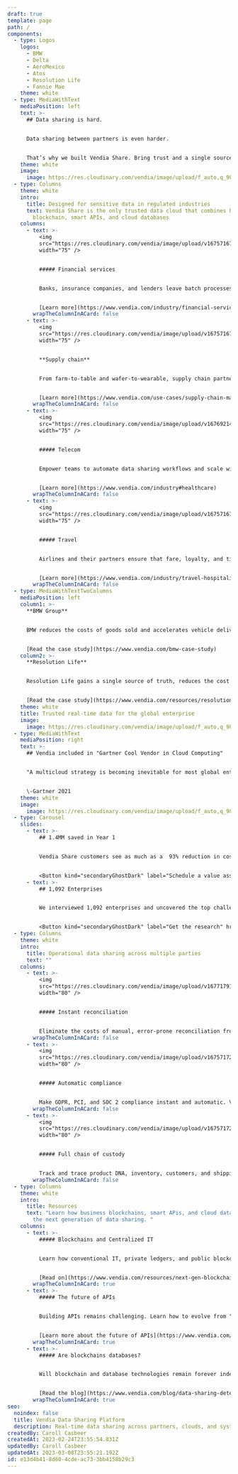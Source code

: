 ```yaml
---
draft: true
template: page
path: /
components:
  - type: Logos
    logos:
      - BMW
      - Delta
      - AeroMexico
      - Atos
      - Resolution Life
      - Fannie Mae
    theme: white
  - type: MediaWithText
    mediaPosition: left
    text: >-
      ## Data sharing is hard.


      Data sharing between partners is even harder. 


      That’s why we built Vendia Share. Bring trust and a single source of truth to partner data sharing and secure, compliant, real-time collaboration — no matter your partners’  geographies, stack of systems, data architecture, or clouds.
    theme: white
    image:
      image: https://res.cloudinary.com/vendia/image/upload/f_auto,q_90/v1678317479/Website/Icons/Search_c3innu.svg
  - type: Columns
    theme: white
    intro:
      title: Designed for sensitive data in regulated industries
      text: Vendia Share is the only trusted data cloud that combines business
        blockchain, smart APIs, and cloud databases
    columns:
      - text: >-
          <img
          src="https://res.cloudinary.com/vendia/image/upload/v1675716790/Website/Icons/Frame_48095797_jcfwxu.png"  class="image-float-left"
          width="75" />


          ##### Financial services


          Banks, insurance companies, and lenders leave batch processes behind and reduce the risk of outstanding unpaid balances and data disputes.


          [Learn more](https://www.vendia.com/industry/financial-services)
        wrapTheColumnInACard: false
      - text: >-
          <img
          src="https://res.cloudinary.com/vendia/image/upload/v1675716790/Website/Icons/Frame_48095800_ozqxnb.png"  class="image-float-left"
          width="75" />


          **Supply chain** 


          From farm-to-table and wafer-to-wearable, supply chain partners gain a trusted and immutable source of truth and traceability.


          [Learn more](https://www.vendia.com/use-cases/supply-chain-management)
        wrapTheColumnInACard: false
      - text: >-
          <img
          src="https://res.cloudinary.com/vendia/image/upload/v1676921413/Website/Icons/Blue%20icons/Electronics_31_fbiux5.png"  class="image-float-left"
          width="75" />


          ##### Telecom


          Empower teams to automate data sharing workflows and scale with privacy, governance, and access control built in.[](https://www.vendia.com/industry#healthcare)


          [Learn more](https://www.vendia.com/industry#healthcare)
        wrapTheColumnInACard: false
      - text: >-
          <img
          src="https://res.cloudinary.com/vendia/image/upload/v1675716790/Website/Icons/Frame_48095799_vyavp3.png"  class="image-float-left"
          width="75" />


          ##### Travel


          Airlines and their partners ensure that fare, loyalty, and ticket updates happen in real time with proof of data accuracy and ATI compliance.


          [Learn more](https://www.vendia.com/industry/travel-hospitality)
        wrapTheColumnInACard: false
  - type: MediaWithTextTwoColumns
    mediaPosition: left
    column1: >-
      **BMW Group**


      BMW reduces the costs of goods sold and accelerates vehicle delivery with Vendia Share, sharing real-time data with partners across their supply chain tiers.


      [Read the case study](https://www.vendia.com/bmw-case-study)
    column2: >-
      **Resolution Life**


      Resolution Life gains a single source of truth, reduces the cost of validating data, and reduces the risk of costly litigation with an indisputable golden record.


      [Read the case study](https://www.vendia.com/resources/resolution-life)
    theme: white
    title: Trusted real-time data for the global enterprise
    image:
      image: https://res.cloudinary.com/vendia/image/upload/f_auto,q_90/v1676678136/Website/Iso/Auto_2_cv22mf.png
  - type: MediaWithText
    mediaPosition: right
    text: >-
      ## Vendia included in "Gartner Cool Vendor in Cloud Computing"


      "A multicloud strategy is becoming inevitable for most global enterprises, but it brings security, integration, cost and governance challenges. CIOs should assess these Cool Vendors that are disrupting the cloud market through robust multicloud implementation products."


      \-Gartner 2021
    theme: white
    image:
      image: https://res.cloudinary.com/vendia/image/upload/f_auto,q_90/v1678318181/Website/Icons/Gartner_Cool_Vendor_xalbbj.svg
  - type: Carousel
    slides:
      - text: >-
          ## 1.4MM saved in Year 1


          Vendia Share customers see as much as a  93% reduction in costs by automating reconciliation across multiple data sources. Some have saved as much as $1.4 million in their first year alone.


          <Button kind="secondaryGhostDark" label="Schedule a value assesment" href="https://meetings.hubspot.com/aashish3" />
      - text: >-
          ## 1,092 Enterprises


          We interviewed 1,092 enterprises and uncovered the top challenges of real-time data sharing. Learn how serverless distributed ledgers help overcome the most common data sharing obstacles.


          <Button kind="secondaryGhostDark" label="Get the research" href="https://www.vendia.com/blog/serverless-distributed-ledger-for-enterprises" />
  - type: Columns
    theme: white
    intro:
      title: Operational data sharing across multiple parties
      text: ""
    columns:
      - text: >-
          <img
          src="https://res.cloudinary.com/vendia/image/upload/v1677179185/Website/Icons/Files_and_heirarchy_uhcnzb.png"  class="image-float-left"
          width="80" />


          ##### Instant reconciliation


          Eliminate the costs of manual, error-prone reconciliation from partner data. Vendia Share offers automatic, real-time reconciliation with an accurate, indisputable, and trusted source of truth.
        wrapTheColumnInACard: false
      - text: >-
          <img
          src="https://res.cloudinary.com/vendia/image/upload/v1675717208/Website/Icons/Frame_48095799_s3lmzl.png"  class="image-float-left"
          width="80" />


          ##### Automatic compliance


          Make GDPR, PCI, and SOC 2 compliance instant and automatic. Vendia Share bakes compliance right into the platform to help ensure data is always compliant, complete, and tamperproof.
        wrapTheColumnInACard: false
      - text: >-
          <img
          src="https://res.cloudinary.com/vendia/image/upload/v1675717208/Website/Icons/Frame_48095798_hlzws8.png"  class="image-float-left"
          width="80" />


          ##### Full chain of custody


          Track and trace product DNA, inventory, customers, and shipping information across supply chain partners. Vendia Share provides a fully auditable, versioned, and immutable source of truth.
        wrapTheColumnInACard: false
  - type: Columns
    theme: white
    intro:
      title: Resources
      text: "Learn how business blockchains, smart APis, and cloud databases unlock
        the next generation of data sharing. "
    columns:
      - text: >-
          ##### Blockchains and Centralized IT


          Learn how conventional IT, private ledgers, and public blockchains will work together to usher in the Web 3.0 era. 


          [Read on](https://www.vendia.com/resources/next-gen-blockchain)
        wrapTheColumnInACard: true
      - text: >-
          ##### The future of APIs


          Building APIs remains challenging. Learn how to evolve from "ignorant pipes" to APIs that automatically keep data consistent, correct, and secure. 


          [Learn more about the future of APIs](https://www.vendia.com/resources/api-database)
        wrapTheColumnInACard: true
      - text: >-
          ##### Are blockchains databases? 


          Will blockchain and database technologies remain forever independent? OR is the ultimate expression of data storage an combination of both? 


          [Read the blog](https://www.vendia.com/blog/data-sharing-deterministic-databases)
        wrapTheColumnInACard: true
seo:
  noindex: false
  title: Vendia Data Sharing Platform
  description: Real-time data sharing across partners, clouds, and systems
createdBy: Caroll Casbeer
createdAt: 2023-02-24T23:55:54.831Z
updatedBy: Caroll Casbeer
updatedAt: 2023-03-08T23:55:21.192Z
id: e13d4b41-8d60-4cde-ac73-3bb4158b29c3
---
```

